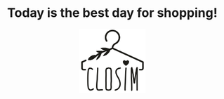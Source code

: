 <div style="text-align:center"><h1 id="phrase">Today is the best day for shopping!</h1></div>

<div style="text-align:center"><img src="logo.png" width="30%" height="30%"/></div>

<script type="text/javascript">
  
document.getElementById("phrase").innerHTML = "Hello JavaScript!";
</script>
